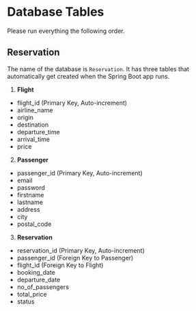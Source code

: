 # Database Tables
Please run everything the following order.
## Reservation
The name of the database is `Reservation`. It has three tables that automatically get created when the Spring Boot app runs.
1. **Flight**
- flight_id (Primary Key, Auto-increment)
- airline_name
- origin
- destination
- departure_time
- arrival_time
- price

2. **Passenger**
- passenger_id (Primary Key, Auto-increment)
- email
- password
- firstname
- lastname
- address
- city
- postal_code

3. **Reservation**
- reservation_id (Primary Key, Auto-increment)
- passenger_id (Foreign Key to Passenger)
- flight_id (Foreign Key to Flight)
- booking_date
- departure_date
- no_of_passengers
- total_price
- status
